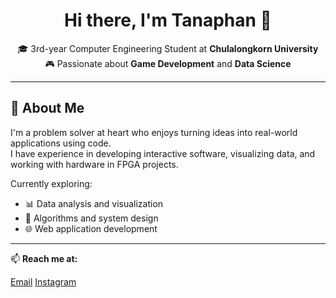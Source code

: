 <!-- GitHub Profile README for Tanaphan Krupistrai -->

<h1 align="center">Hi there, I'm Tanaphan 👋</h1>

<p align="center">
🎓 3rd-year Computer Engineering Student at <strong>Chulalongkorn University</strong><br>
🎮 Passionate about <strong>Game Development</strong> and <strong>Data Science</strong><br>
</p>

---

## 🧠 About Me

I'm a problem solver at heart who enjoys turning ideas into real-world applications using code.  
I have experience in developing interactive software, visualizing data, and working with hardware in FPGA projects.

Currently exploring:
- 📊 Data analysis and visualization
- 🧩 Algorithms and system design
- 🌐 Web application development

---

📫 **Reach me at:**  

[Email](mailto:tkrupistrai@gmail.com)
[Instagram](https://www.instagram.com/aimonnnnnnnn/)

